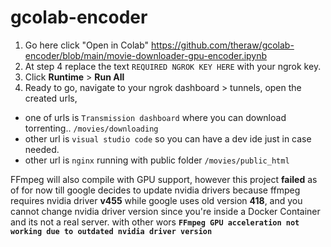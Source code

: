 # gcolab-encoder

1. Go here click "Open in Colab" https://github.com/theraw/gcolab-encoder/blob/main/movie-downloader-gpu-encoder.ipynb
2. At step 4 replace the text `REQUIRED NGROK KEY HERE` with your ngrok key.
3. Click **Runtime** > **Run All**
4. Ready to go, navigate to your ngrok dashboard > tunnels, open the created urls,
- one of urls is `Transmission dashboard` where you can download torrenting.. `/movies/downloading`
- other url is `visual studio code` so you can have a dev ide just in case needed.
- other url is `nginx` running with public folder `/movies/public_html`


FFmpeg will also compile with GPU support, however this project **failed** as of for now till google decides to update nvidia drivers because ffmpeg requires nvidia driver **v455** while google uses old version **418**, and you cannot change nvidia driver version since you're inside a Docker Container and its not a real server.
with other wors **`FFmpeg GPU acceleration not working due to outdated nvidia driver version`**

